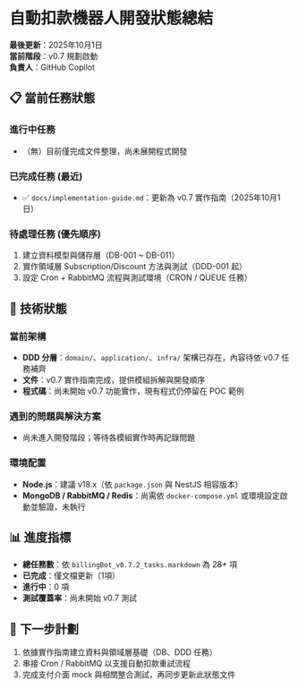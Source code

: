 # 自動扣款機器人開發狀態總結

**最後更新**：2025年10月1日  
**當前階段**：v0.7 規劃啟動  
**負責人**：GitHub Copilot

## 📋 當前任務狀態

### 進行中任務
- （無）目前僅完成文件整理，尚未展開程式開發

### 已完成任務 (最近)
- ✅ `docs/implementation-guide.md`：更新為 v0.7 實作指南（2025年10月1日）

### 待處理任務 (優先順序)
1. 建立資料模型與儲存層（DB-001 ~ DB-011）
2. 實作領域層 Subscription/Discount 方法與測試（DDD-001 起）
3. 設定 Cron + RabbitMQ 流程與測試環境（CRON / QUEUE 任務）

## 🔧 技術狀態

### 當前架構
- **DDD 分層**：`domain/`、`application/`、`infra/` 架構已存在，內容待依 v0.7 任務補齊
- **文件**：v0.7 實作指南完成，提供模組拆解與開發順序
- **程式碼**：尚未開始 v0.7 功能實作，現有程式仍停留在 POC 範例

### 遇到的問題與解決方案
- 尚未進入開發階段；等待各模組實作時再記錄問題

### 環境配置
- **Node.js**：建議 v18.x（依 `package.json` 與 NestJS 相容版本）
- **MongoDB / RabbitMQ / Redis**：尚需依 `docker-compose.yml` 或環境設定啟動並驗證，未執行

## 📊 進度指標
- **總任務數**：依 `billingBot_v0.7.2_tasks.markdown` 為 28+ 項
- **已完成**：僅文檔更新（1項）
- **進行中**：0 項
- **測試覆蓋率**：尚未開始 v0.7 測試

## 🎯 下一步計劃
1. 依據實作指南建立資料與領域層基礎（DB、DDD 任務）
2. 串接 Cron / RabbitMQ 以支援自動扣款重試流程
3. 完成支付介面 mock 與相關整合測試，再同步更新此狀態文件
